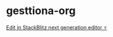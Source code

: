 # gesttiona-org

[Edit in StackBlitz next generation editor ⚡️](https://stackblitz.com/~/github.com/tomassolanoprieto/gesttiona-org)